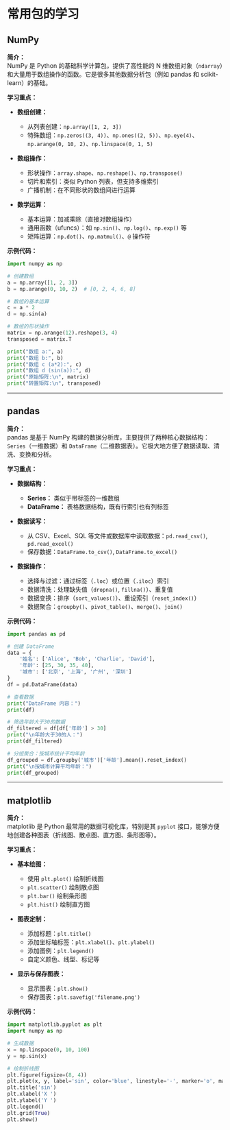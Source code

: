# 常用包的学习

## NumPy

**简介：**  
NumPy 是 Python 的基础科学计算包，提供了高性能的 N 维数组对象（`ndarray`）和大量用于数组操作的函数。它是很多其他数据分析包（例如 pandas 和 scikit-learn）的基础。

**学习重点：**

- **数组创建：**  
  - 从列表创建：`np.array([1, 2, 3])`
  - 特殊数组：`np.zeros((3, 4))`、`np.ones((2, 5))`、`np.eye(4)`、`np.arange(0, 10, 2)`、`np.linspace(0, 1, 5)`

- **数组操作：**  
  - 形状操作：`array.shape`、`np.reshape()`、`np.transpose()`
  - 切片和索引：类似 Python 列表，但支持多维索引
  - 广播机制：在不同形状的数组间进行运算

- **数学运算：**  
  - 基本运算：加减乘除（直接对数组操作）
  - 通用函数（ufuncs）：如 `np.sin()`、`np.log()`、`np.exp()` 等
  - 矩阵运算：`np.dot()`、`np.matmul()`、`@` 操作符

**示例代码：**

```python
import numpy as np

# 创建数组
a = np.array([1, 2, 3])
b = np.arange(0, 10, 2)  # [0, 2, 4, 6, 8]

# 数组的基本运算
c = a * 2
d = np.sin(a)

# 数组的形状操作
matrix = np.arange(12).reshape(3, 4)
transposed = matrix.T

print("数组 a:", a)
print("数组 b:", b)
print("数组 c (a*2):", c)
print("数组 d (sin(a)):", d)
print("原始矩阵:\n", matrix)
print("转置矩阵:\n", transposed)
```

---

## pandas

**简介：**  
pandas 是基于 NumPy 构建的数据分析库，主要提供了两种核心数据结构：`Series`（一维数据）和 `DataFrame`（二维数据表）。它极大地方便了数据读取、清洗、变换和分析。

**学习重点：**

- **数据结构：**  
  - **Series：** 类似于带标签的一维数组  
  - **DataFrame：** 表格数据结构，既有行索引也有列标签

- **数据读写：**  
  - 从 CSV、Excel、SQL 等文件或数据库中读取数据：`pd.read_csv()`, `pd.read_excel()`
  - 保存数据：`DataFrame.to_csv()`, `DataFrame.to_excel()`

- **数据操作：**  
  - 选择与过滤：通过标签（`.loc`）或位置（`.iloc`）索引
  - 数据清洗：处理缺失值（`dropna()`, `fillna()`）、重复值
  - 数据变换：排序（`sort_values()`）、重设索引（`reset_index()`）
  - 数据聚合：`groupby()`、`pivot_table()`、`merge()`、`join()`

**示例代码：**

```python
import pandas as pd

# 创建 DataFrame
data = {
    '姓名': ['Alice', 'Bob', 'Charlie', 'David'],
    '年龄': [25, 30, 35, 40],
    '城市': ['北京', '上海', '广州', '深圳']
}
df = pd.DataFrame(data)

# 查看数据
print("DataFrame 内容：")
print(df)

# 筛选年龄大于30的数据
df_filtered = df[df['年龄'] > 30]
print("\n年龄大于30的人：")
print(df_filtered)

# 分组聚合：按城市统计平均年龄
df_grouped = df.groupby('城市')['年龄'].mean().reset_index()
print("\n按城市计算平均年龄：")
print(df_grouped)
```

---

## matplotlib

**简介：**  
matplotlib 是 Python 最常用的数据可视化库，特别是其 `pyplot` 接口，能够方便地创建各种图表（折线图、散点图、直方图、条形图等）。

**学习重点：**

- **基本绘图：**  
  - 使用 `plt.plot()` 绘制折线图
  - `plt.scatter()` 绘制散点图
  - `plt.bar()` 绘制条形图
  - `plt.hist()` 绘制直方图

- **图表定制：**  
  - 添加标题：`plt.title()`
  - 添加坐标轴标签：`plt.xlabel()`、`plt.ylabel()`
  - 添加图例：`plt.legend()`
  - 自定义颜色、线型、标记等

- **显示与保存图表：**  
  - 显示图表：`plt.show()`
  - 保存图表：`plt.savefig('filename.png')`

**示例代码：**

```python
import matplotlib.pyplot as plt
import numpy as np

# 生成数据
x = np.linspace(0, 10, 100)
y = np.sin(x)

# 绘制折线图
plt.figure(figsize=(8, 4))
plt.plot(x, y, label='sin', color='blue', linestyle='-', marker='o', markersize=4)
plt.title('sin')
plt.xlabel('X ')
plt.ylabel('Y ')
plt.legend()
plt.grid(True)
plt.show()

```
